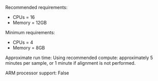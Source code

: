 Recommended requirements:

+ CPUs = 16
+ Memory = 12GB

Minimum requirements:

+ CPUs = 4
+ Memory = 8GB

Approximate run time: Using recommended compute: approximately 5 minutes per sample, or 1 minute if alignment is not performed.

ARM processor support: False
